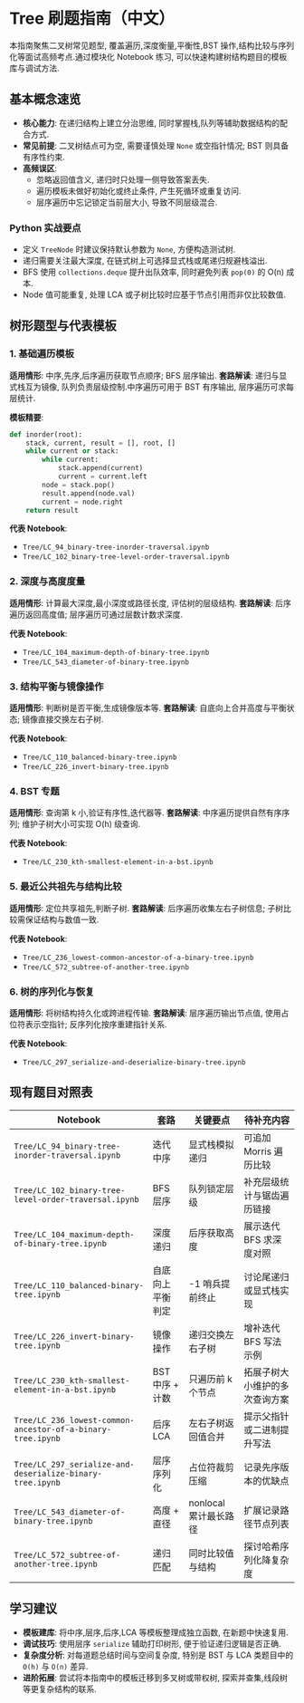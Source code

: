 # Tree 刷题指南（中文）

本指南聚焦二叉树常见题型, 覆盖遍历,深度衡量,平衡性,BST 操作,结构比较与序列化等面试高频考点.通过模块化 Notebook 练习, 可以快速构建树结构题目的模板库与调试方法.

## 基本概念速览
- **核心能力**: 在递归结构上建立分治思维, 同时掌握栈,队列等辅助数据结构的配合方式.
- **常见前提**: 二叉树结点可为空, 需要谨慎处理 `None` 或空指针情况; BST 则具备有序性约束.
- **高频误区**:
  - 忽略返回值含义, 递归时只处理一侧导致答案丢失.
  - 遍历模板未做好初始化或终止条件, 产生死循环或重复访问.
  - 层序遍历中忘记锁定当前层大小, 导致不同层级混合.

### Python 实战要点
- 定义 `TreeNode` 时建议保持默认参数为 `None`, 方便构造测试树.
- 递归需要关注最大深度, 在链式树上可选择显式栈或尾递归规避栈溢出.
- BFS 使用 `collections.deque` 提升出队效率, 同时避免列表 `pop(0)` 的 O(n) 成本.
- Node 值可能重复, 处理 LCA 或子树比较时应基于节点引用而非仅比较数值.

## 树形题型与代表模板

### 1. 基础遍历模板
**适用情形**: 中序,先序,后序遍历获取节点顺序; BFS 层序输出.
**套路解读**: 递归与显式栈互为镜像, 队列负责层级控制.中序遍历可用于 BST 有序输出, 层序遍历可求每层统计.

**模板精要**:
```python
def inorder(root):
    stack, current, result = [], root, []
    while current or stack:
        while current:
            stack.append(current)
            current = current.left
        node = stack.pop()
        result.append(node.val)
        current = node.right
    return result
```

**代表 Notebook**:
- `Tree/LC_94_binary-tree-inorder-traversal.ipynb`
- `Tree/LC_102_binary-tree-level-order-traversal.ipynb`

### 2. 深度与高度度量
**适用情形**: 计算最大深度,最小深度或路径长度, 评估树的层级结构.
**套路解读**: 后序遍历返回高度值; 层序遍历可通过层数计数求深度.

**代表 Notebook**:
- `Tree/LC_104_maximum-depth-of-binary-tree.ipynb`
- `Tree/LC_543_diameter-of-binary-tree.ipynb`

### 3. 结构平衡与镜像操作
**适用情形**: 判断树是否平衡,生成镜像版本等.
**套路解读**: 自底向上合并高度与平衡状态; 镜像直接交换左右子树.

**代表 Notebook**:
- `Tree/LC_110_balanced-binary-tree.ipynb`
- `Tree/LC_226_invert-binary-tree.ipynb`

### 4. BST 专题
**适用情形**: 查询第 k 小,验证有序性,迭代器等.
**套路解读**: 中序遍历提供自然有序序列; 维护子树大小可实现 O(h) 级查询.

**代表 Notebook**:
- `Tree/LC_230_kth-smallest-element-in-a-bst.ipynb`

### 5. 最近公共祖先与结构比较
**适用情形**: 定位共享祖先,判断子树.
**套路解读**: 后序遍历收集左右子树信息; 子树比较需保证结构与数值一致.

**代表 Notebook**:
- `Tree/LC_236_lowest-common-ancestor-of-a-binary-tree.ipynb`
- `Tree/LC_572_subtree-of-another-tree.ipynb`

### 6. 树的序列化与恢复
**适用情形**: 将树结构持久化或跨进程传输.
**套路解读**: 层序遍历输出节点值, 使用占位符表示空指针; 反序列化按序重建指针关系.

**代表 Notebook**:
- `Tree/LC_297_serialize-and-deserialize-binary-tree.ipynb`

## 现有题目对照表
| Notebook | 套路 | 关键要点 | 待补充内容 |
| --- | --- | --- | --- |
| `Tree/LC_94_binary-tree-inorder-traversal.ipynb` | 迭代中序 | 显式栈模拟递归 | 可追加 Morris 遍历比较 |
| `Tree/LC_102_binary-tree-level-order-traversal.ipynb` | BFS 层序 | 队列锁定层级 | 补充层级统计与锯齿遍历链接 |
| `Tree/LC_104_maximum-depth-of-binary-tree.ipynb` | 深度递归 | 后序获取高度 | 展示迭代 BFS 求深度对照 |
| `Tree/LC_110_balanced-binary-tree.ipynb` | 自底向上平衡判定 | -1 哨兵提前终止 | 讨论尾递归或显式栈实现 |
| `Tree/LC_226_invert-binary-tree.ipynb` | 镜像操作 | 递归交换左右子树 | 增补迭代 BFS 写法示例 |
| `Tree/LC_230_kth-smallest-element-in-a-bst.ipynb` | BST 中序 + 计数 | 只遍历前 k 个节点 | 拓展子树大小维护的多次查询方案 |
| `Tree/LC_236_lowest-common-ancestor-of-a-binary-tree.ipynb` | 后序 LCA | 左右子树返回值合并 | 提示父指针或二进制提升写法 |
| `Tree/LC_297_serialize-and-deserialize-binary-tree.ipynb` | 层序序列化 | 占位符裁剪压缩 | 记录先序版本的优缺点 |
| `Tree/LC_543_diameter-of-binary-tree.ipynb` | 高度 + 直径 | nonlocal 累计最长路径 | 扩展记录路径节点列表 |
| `Tree/LC_572_subtree-of-another-tree.ipynb` | 递归匹配 | 同时比较值与结构 | 探讨哈希序列化降复杂度 |

## 学习建议
- **模板建库**: 将中序,层序,后序,LCA 等模板整理成独立函数, 在新题中快速复用.
- **调试技巧**: 使用层序 `serialize` 辅助打印树形, 便于验证递归逻辑是否正确.
- **复杂度分析**: 对每道题总结时间与空间复杂度, 特别是 BST 与 LCA 类题目中的 `O(h)` 与 `O(n)` 差异.
- **进阶拓展**: 尝试将本指南中的模板迁移到多叉树或带权树, 探索并查集,线段树等更复杂结构的联系.
